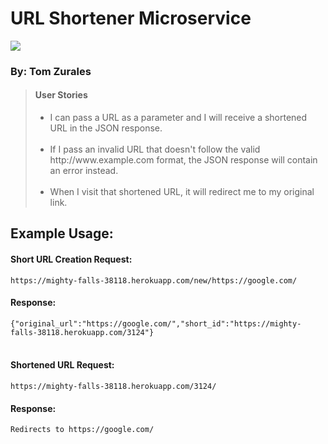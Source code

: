 <html>
  <head>
    <link rel="stylesheet" href="https://maxcdn.bootstrapcdn.com/bootstrap/3.3.6/css/bootstrap.min.css">
  </head>
  <body>
    <div class="container">
      <h1 class="header">URL Shortener Microservice</h1>
      <img src="https://avatars0.githubusercontent.com/tomzurales?&amp;s=128">
      <h3>By: Tom Zurales</h3>
      <blockquote>
        <h4>User Stories</h4>
        <ul>
          <li>I can pass a URL as a parameter and I will receive a shortened URL in the JSON response.<br><br></li>
          <li>If I pass an invalid URL that doesn't follow the valid http://www.example.com format, the JSON response will contain an error instead.<br><br></li>
          <li>When I visit that shortened URL, it will redirect me to my original link.</li>
        </ul>
      </blockquote>
      <h2>Example Usage:</h2>
      <p>
        <h4>Short URL Creation Request:</h4>
        <code>https://mighty-falls-38118.herokuapp.com/new/https://google.com/<br></code>
        <h4>Response:</h4>
        <code>{"original_url":"https://google.com/","short_id":"https://mighty-falls-38118.herokuapp.com/3124"}<br></code>
        <br>
        <h4>Shortened URL Request:</h4><code>https://mighty-falls-38118.herokuapp.com/3124/</code>
        <h4>Response:</h4>
        <code>Redirects to https://google.com/</code>
      </p>
    </div>
  </body>
</html>
